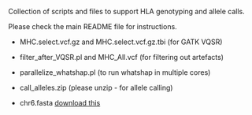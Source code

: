 
Collection of scripts and files to support HLA genotyping and allele calls. 

Please check the main README file for instructions.

- MHC.select.vcf.gz and MHC.select.vcf.gz.tbi (for GATK VQSR)

- filter_after_VQSR.pl and MHC_All.vcf (for filtering out artefacts)

- parallelize_whatshap.pl (to run whatshap in multiple cores)

- call_alleles.zip (please unzip - for allele calling)

- chr6.fasta [download this](http://www.castelli-lab.net/download/download.php?file=support/chr6.zip)

